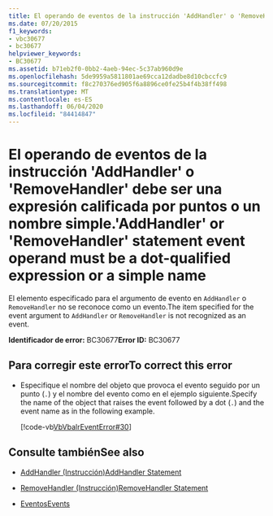 ```yaml
---
title: El operando de eventos de la instrucción 'AddHandler' o 'RemoveHandler' debe ser una expresión calificada por puntos o un nombre simple.
ms.date: 07/20/2015
f1_keywords:
- vbc30677
- bc30677
helpviewer_keywords:
- BC30677
ms.assetid: b71eb2f0-0bb2-4aeb-94ec-5c37ab960d9e
ms.openlocfilehash: 5de9959a5811801ae69cca12dadbe8d10cbccfc9
ms.sourcegitcommit: f8c270376ed905f6a8896ce0fe25b4f4b38ff498
ms.translationtype: MT
ms.contentlocale: es-ES
ms.lasthandoff: 06/04/2020
ms.locfileid: "84414847"
---
```

# <a name="addhandler-or-removehandler-statement-event-operand-must-be-a-dot-qualified-expression-or-a-simple-name"></a><span data-ttu-id="3b8b7-102">El operando de eventos de la instrucción 'AddHandler' o 'RemoveHandler' debe ser una expresión calificada por puntos o un nombre simple.</span><span class="sxs-lookup"><span data-stu-id="3b8b7-102">'AddHandler' or 'RemoveHandler' statement event operand must be a dot-qualified expression or a simple name</span></span>
<span data-ttu-id="3b8b7-103">El elemento especificado para el argumento de evento en `AddHandler` o `RemoveHandler` no se reconoce como un evento.</span><span class="sxs-lookup"><span data-stu-id="3b8b7-103">The item specified for the event argument to `AddHandler` or `RemoveHandler` is not recognized as an event.</span></span>  
  
 <span data-ttu-id="3b8b7-104">**Identificador de error:** BC30677</span><span class="sxs-lookup"><span data-stu-id="3b8b7-104">**Error ID:** BC30677</span></span>  
  
## <a name="to-correct-this-error"></a><span data-ttu-id="3b8b7-105">Para corregir este error</span><span class="sxs-lookup"><span data-stu-id="3b8b7-105">To correct this error</span></span>  
  
- <span data-ttu-id="3b8b7-106">Especifique el nombre del objeto que provoca el evento seguido por un punto (`.`) y el nombre del evento como en el ejemplo siguiente.</span><span class="sxs-lookup"><span data-stu-id="3b8b7-106">Specify the name of the object that raises the event followed by a dot (`.`) and the event name as in the following example.</span></span>  
  
     [!code-vb[VbVbalrEventError#30](~/samples/snippets/visualbasic/VS_Snippets_VBCSharp/VbVbalrEventError/VB/VbVbalrEventError.vb#30)]  
  
## <a name="see-also"></a><span data-ttu-id="3b8b7-107">Consulte también</span><span class="sxs-lookup"><span data-stu-id="3b8b7-107">See also</span></span>

- [<span data-ttu-id="3b8b7-108">AddHandler (Instrucción)</span><span class="sxs-lookup"><span data-stu-id="3b8b7-108">AddHandler Statement</span></span>](../language-reference/statements/addhandler-statement.md)
- [<span data-ttu-id="3b8b7-109">RemoveHandler (Instrucción)</span><span class="sxs-lookup"><span data-stu-id="3b8b7-109">RemoveHandler Statement</span></span>](../language-reference/statements/removehandler-statement.md)

- [<span data-ttu-id="3b8b7-110">Eventos</span><span class="sxs-lookup"><span data-stu-id="3b8b7-110">Events</span></span>](../programming-guide/language-features/events/index.md)
